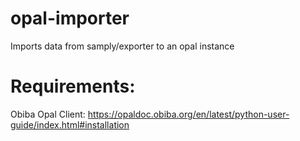 # opal-importer
Imports data from samply/exporter to an opal instance

# Requirements:
Obiba Opal Client: https://opaldoc.obiba.org/en/latest/python-user-guide/index.html#installation
